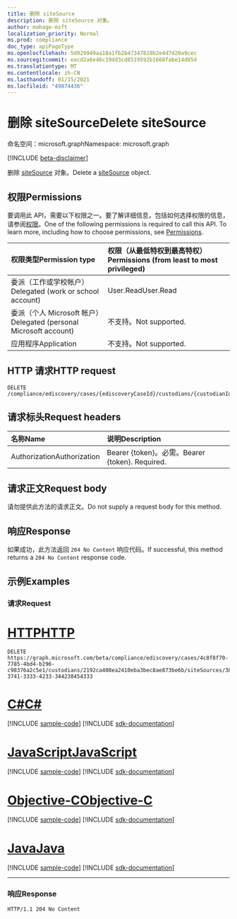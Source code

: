 ```yaml
---
title: 删除 siteSource
description: 删除 siteSource 对象。
author: mahage-msft
localization_priority: Normal
ms.prod: compliance
doc_type: apiPageType
ms.openlocfilehash: 5d929949aa18a1fb2b47347828b2e4d7d20a9cec
ms.sourcegitcommit: eacd2a6e46c19dd3cd8519592b1668fabe14d85d
ms.translationtype: MT
ms.contentlocale: zh-CN
ms.lasthandoff: 01/15/2021
ms.locfileid: "49874436"
---
```

# <a name="delete-sitesource"></a><span data-ttu-id="f90d5-103">删除 siteSource</span><span class="sxs-lookup"><span data-stu-id="f90d5-103">Delete siteSource</span></span>

<span data-ttu-id="f90d5-104">命名空间：microsoft.graph</span><span class="sxs-lookup"><span data-stu-id="f90d5-104">Namespace: microsoft.graph</span></span>

[!INCLUDE [beta-disclaimer](../../includes/beta-disclaimer.md)]

<span data-ttu-id="f90d5-105">删除 [siteSource](../resources/sitesource.md) 对象。</span><span class="sxs-lookup"><span data-stu-id="f90d5-105">Delete a [siteSource](../resources/sitesource.md) object.</span></span>

## <a name="permissions"></a><span data-ttu-id="f90d5-106">权限</span><span class="sxs-lookup"><span data-stu-id="f90d5-106">Permissions</span></span>

<span data-ttu-id="f90d5-p101">要调用此 API，需要以下权限之一。要了解详细信息，包括如何选择权限的信息，请参阅[权限](/graph/permissions-reference)。</span><span class="sxs-lookup"><span data-stu-id="f90d5-p101">One of the following permissions is required to call this API. To learn more, including how to choose permissions, see [Permissions](/graph/permissions-reference).</span></span>

|<span data-ttu-id="f90d5-109">权限类型</span><span class="sxs-lookup"><span data-stu-id="f90d5-109">Permission type</span></span>|<span data-ttu-id="f90d5-110">权限（从最低特权到最高特权）</span><span class="sxs-lookup"><span data-stu-id="f90d5-110">Permissions (from least to most privileged)</span></span>|
|:---|:---|
|<span data-ttu-id="f90d5-111">委派（工作或学校帐户）</span><span class="sxs-lookup"><span data-stu-id="f90d5-111">Delegated (work or school account)</span></span>|<span data-ttu-id="f90d5-112">User.Read</span><span class="sxs-lookup"><span data-stu-id="f90d5-112">User.Read</span></span>|
|<span data-ttu-id="f90d5-113">委派（个人 Microsoft 帐户）</span><span class="sxs-lookup"><span data-stu-id="f90d5-113">Delegated (personal Microsoft account)</span></span>|<span data-ttu-id="f90d5-114">不支持。</span><span class="sxs-lookup"><span data-stu-id="f90d5-114">Not supported.</span></span>|
|<span data-ttu-id="f90d5-115">应用程序</span><span class="sxs-lookup"><span data-stu-id="f90d5-115">Application</span></span>|<span data-ttu-id="f90d5-116">不支持。</span><span class="sxs-lookup"><span data-stu-id="f90d5-116">Not supported.</span></span>|

## <a name="http-request"></a><span data-ttu-id="f90d5-117">HTTP 请求</span><span class="sxs-lookup"><span data-stu-id="f90d5-117">HTTP request</span></span>

<!-- {
  "blockType": "ignored"
}
-->

``` http
DELETE /compliance/ediscovery/cases/{ediscoveryCaseId}/custodians/{custodianId}/siteSources/{siteSourceId}
```

## <a name="request-headers"></a><span data-ttu-id="f90d5-118">请求标头</span><span class="sxs-lookup"><span data-stu-id="f90d5-118">Request headers</span></span>

|<span data-ttu-id="f90d5-119">名称</span><span class="sxs-lookup"><span data-stu-id="f90d5-119">Name</span></span>|<span data-ttu-id="f90d5-120">说明</span><span class="sxs-lookup"><span data-stu-id="f90d5-120">Description</span></span>|
|:---|:---|
|<span data-ttu-id="f90d5-121">Authorization</span><span class="sxs-lookup"><span data-stu-id="f90d5-121">Authorization</span></span>|<span data-ttu-id="f90d5-p102">Bearer {token}。必需。</span><span class="sxs-lookup"><span data-stu-id="f90d5-p102">Bearer {token}. Required.</span></span>|

## <a name="request-body"></a><span data-ttu-id="f90d5-124">请求正文</span><span class="sxs-lookup"><span data-stu-id="f90d5-124">Request body</span></span>

<span data-ttu-id="f90d5-125">请勿提供此方法的请求正文。</span><span class="sxs-lookup"><span data-stu-id="f90d5-125">Do not supply a request body for this method.</span></span>

## <a name="response"></a><span data-ttu-id="f90d5-126">响应</span><span class="sxs-lookup"><span data-stu-id="f90d5-126">Response</span></span>

<span data-ttu-id="f90d5-127">如果成功，此方法返回 `204 No Content` 响应代码。</span><span class="sxs-lookup"><span data-stu-id="f90d5-127">If successful, this method returns a `204 No Content` response code.</span></span>

## <a name="examples"></a><span data-ttu-id="f90d5-128">示例</span><span class="sxs-lookup"><span data-stu-id="f90d5-128">Examples</span></span>

### <a name="request"></a><span data-ttu-id="f90d5-129">请求</span><span class="sxs-lookup"><span data-stu-id="f90d5-129">Request</span></span>


# <a name="http"></a>[<span data-ttu-id="f90d5-130">HTTP</span><span class="sxs-lookup"><span data-stu-id="f90d5-130">HTTP</span></span>](#tab/http)
<!-- {
  "blockType": "request",
  "name": "delete_sitesource"
}
-->

``` http
DELETE https://graph.microsoft.com/beta/compliance/ediscovery/cases/4c8f8f70-7785-4bd4-b296-c98376a2c5e1/custodians/2192ca408ea2410eba3bec8ae873be6b/siteSources/38304445-3741-3333-4233-344238454333
```
# <a name="c"></a>[<span data-ttu-id="f90d5-131">C#</span><span class="sxs-lookup"><span data-stu-id="f90d5-131">C#</span></span>](#tab/csharp)
[!INCLUDE [sample-code](../includes/snippets/csharp/delete-sitesource-csharp-snippets.md)]
[!INCLUDE [sdk-documentation](../includes/snippets/snippets-sdk-documentation-link.md)]

# <a name="javascript"></a>[<span data-ttu-id="f90d5-132">JavaScript</span><span class="sxs-lookup"><span data-stu-id="f90d5-132">JavaScript</span></span>](#tab/javascript)
[!INCLUDE [sample-code](../includes/snippets/javascript/delete-sitesource-javascript-snippets.md)]
[!INCLUDE [sdk-documentation](../includes/snippets/snippets-sdk-documentation-link.md)]

# <a name="objective-c"></a>[<span data-ttu-id="f90d5-133">Objective-C</span><span class="sxs-lookup"><span data-stu-id="f90d5-133">Objective-C</span></span>](#tab/objc)
[!INCLUDE [sample-code](../includes/snippets/objc/delete-sitesource-objc-snippets.md)]
[!INCLUDE [sdk-documentation](../includes/snippets/snippets-sdk-documentation-link.md)]

# <a name="java"></a>[<span data-ttu-id="f90d5-134">Java</span><span class="sxs-lookup"><span data-stu-id="f90d5-134">Java</span></span>](#tab/java)
[!INCLUDE [sample-code](../includes/snippets/java/delete-sitesource-java-snippets.md)]
[!INCLUDE [sdk-documentation](../includes/snippets/snippets-sdk-documentation-link.md)]

---


### <a name="response"></a><span data-ttu-id="f90d5-135">响应</span><span class="sxs-lookup"><span data-stu-id="f90d5-135">Response</span></span>

<!-- {
  "blockType": "response",
  "truncated": true
}
-->

``` http
HTTP/1.1 204 No Content
```
